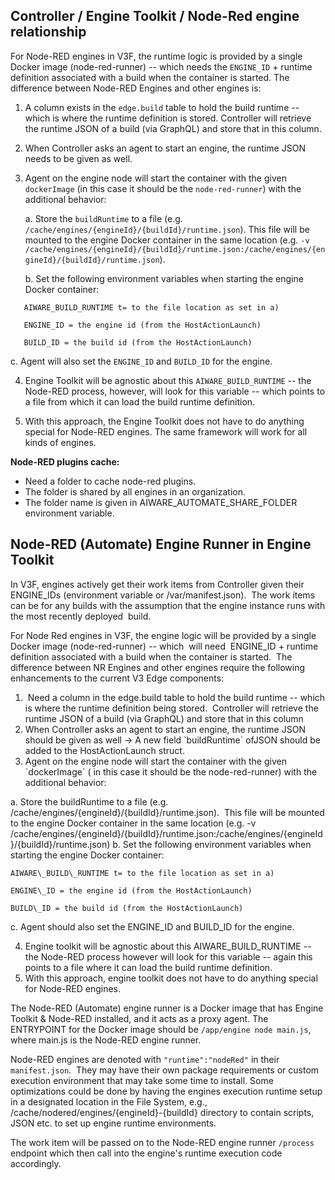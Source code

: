 ## Controller / Engine Toolkit / Node-Red engine relationship

For Node-RED engines in V3F, the runtime logic is provided by a single Docker image (node-red-runner) -- which needs the `ENGINE_ID` + runtime definition associated with a build when the container is started.  The difference between Node-RED Engines and other engines is:

1. A column exists in the `edge.build` table to hold the build runtime -- which is where the runtime definition is stored.  Controller will retrieve the runtime JSON of a build (via GraphQL) and store that in this column.

2. When Controller asks an agent to start an engine, the runtime JSON needs to be given as well.
 
3. Agent on the engine node will start the container with the given `dockerImage` (in this case it should be the `node-red-runner`) with the additional behavior:

    a. Store the `buildRuntime` to a file (e.g. `/cache/engines/{engineId}/{buildId}/runtime.json`). This file will be mounted to the engine Docker container in the same location (e.g. `-v /cache/engines/{engineId}/{buildId}/runtime.json:/cache/engines/{engineId}/{buildId}/runtime.json`).
    
    b.  Set the following environment variables when starting the engine Docker container:
    
 ```pre
    AIWARE_BUILD_RUNTIME t= to the file location as set in a)
    
    ENGINE_ID = the engine id (from the HostActionLaunch)
    
    BUILD_ID = the build id (from the HostActionLaunch)
```

   c. Agent will also set the `ENGINE_ID` and `BUILD_ID` for the engine.
    
4. Engine Toolkit will be agnostic about this `AIWARE_BUILD_RUNTIME` -- the Node-RED process, however, will look for this variable -- which points to a file from which it can load the build runtime definition.

5. With this approach, the Engine Toolkit does not have to do anything special for Node-RED engines.  The same framework will work for all kinds of engines.

**Node-RED plugins cache:**
* Need a folder to cache node-red plugins. 
* The folder is shared by all engines in an organization.
* The folder name is given in AIWARE_AUTOMATE_SHARE_FOLDER environment variable.

## Node-RED (Automate) Engine Runner in Engine Toolkit

In V3F, engines actively get their work items from Controller given
their ENGINE\_IDs (environment variable or /var/manifest.json).  The
work items can be for any builds with the assumption that the engine
instance runs with the most recently deployed  build.

For Node Red engines in V3F, the engine logic will be provided by a
single Docker image (node-red-runner) -- which  will need  ENGINE\_ID +
runtime definition associated with a build when the container is
started.  The difference between NR Engines and other engines require
the following enhancements to the current V3 Edge components:

1.   Need a column in the edge.build table to hold the build runtime --
    which is where the runtime definition being stored.  Controller will
    retrieve the runtime JSON of a build (via GraphQL) and store that in
    this column
2.  When Controller asks an agent to start an engine, the runtime JSON
    should be given as well → A new field \`buildRuntime\` ofJSON should
    be added to the HostActionLaunch struct.
3.  Agent on the engine node will start the container with the given
    \`dockerImage\` ( in this case it should be the
    node-red-runner) with the additional behavior:

a.  Store the buildRuntime to a file (e.g.
    /cache/engines/{engineId}/{buildId}/runtime.json).  This file will
    be mounted to the engine Docker container in the same location (e.g.
    -v
    /cache/engines/{engineId}/{buildId}/runtime.json:/cache/engines/{engineId}/{buildId}/runtime.json)
b.  Set the following environment variables when starting the engine
    Docker container:

```
AIWARE\_BUILD\_RUNTIME t= to the file location as set in a)

ENGINE\_ID = the engine id (from the HostActionLaunch)

BUILD\_ID = the build id (from the HostActionLaunch)
```

c.  Agent should also set the ENGINE\_ID and BUILD\_ID for the engine.

4.  Engine toolkit will be agnostic about this AIWARE\_BUILD\_RUNTIME --
    the Node-RED process however will look for this variable -- again
    this points to a file where it can load the build runtime
    definition.
5.  With this approach, engine toolkit does not have to do anything
    special for Node-RED engines.

The Node-RED (Automate) engine runner is a Docker image that has Engine Toolkit & Node-RED installed, and it acts as a proxy agent. The ENTRYPOINT for the Docker image should be `/app/engine node main.js`, where main.js is the Node-RED engine runner.

Node-RED engines are denoted with `"runtime":"nodeRed"` in their `manifest.json`.  They may have their own package requirements or custom execution environment that may take some time to install. Some optimizations could be done by having the engines execution runtime setup in a designated location in the File System, e.g., /cache/nodered/engines/{engineId}-{buildId} directory to contain scripts, JSON etc. to set up engine runtime environments.

The work item will be passed on to the Node-RED engine runner `/process` endpoint which then call into the engine's runtime execution code accordingly.

<!--
TODO: The getWork API to Controller would need to be enhanced to allow retrieving Node Red work items (e.g. need runtime parameter). 
-->